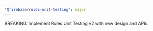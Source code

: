 ```yaml
---
"@firebase/rules-unit-testing": major
---
```


BREAKING: Implement Rules Unit Testing v2 with new design and APIs.
